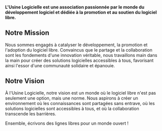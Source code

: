 **L'Usine Logicielle est une association passionnée par le monde du développement logiciel et dédiée à la promotion et au soutien du logiciel libre.**


## Notre Mission

Nous sommes engagés à catalyser le développement, la promotion et l'adoption du logiciel libre. Convaincus que le partage et la collaboration sont les fondements d'une innovation véritable, nous travaillons main dans la main pour créer des solutions logicielles accessibles à tous, favorisant ainsi l'essor d'une communauté solidaire et épanouie.

<!--
## Historique

La fondation de cette association loi de 1901 fait suite à la création d'un script astucieux notifiant les étudiants lors de l'ajout d'une nouvelle note sur le site [Moodle](https://moodle.org) de l'école.
-->

## Notre Vision

À l'Usine Logicielle, notre vision est un monde où le logiciel libre n'est pas seulement une option, mais une norme. Nous aspirons à créer un environnement où les connaissances sont partagées sans entrave, où les solutions logicielles sont accessibles à tous, et où la collaboration transcende les barrières.

Ensemble, écrivons des lignes libres pour un monde ouvert !
